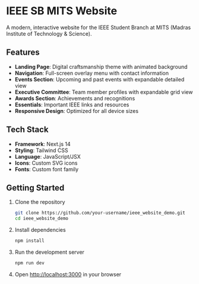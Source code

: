 # IEEE SB MITS Website

A modern, interactive website for the IEEE Student Branch at MITS (Madras Institute of Technology & Science).

## Features

- **Landing Page**: Digital craftsmanship theme with animated background
- **Navigation**: Full-screen overlay menu with contact information
- **Events Section**: Upcoming and past events with expandable detailed view
- **Executive Committee**: Team member profiles with expandable grid view
- **Awards Section**: Achievements and recognitions
- **Essentials**: Important IEEE links and resources
- **Responsive Design**: Optimized for all device sizes

## Tech Stack

- **Framework**: Next.js 14
- **Styling**: Tailwind CSS
- **Language**: JavaScript/JSX
- **Icons**: Custom SVG icons
- **Fonts**: Custom font family

## Getting Started

1. Clone the repository

   ```bash
   git clone https://github.com/your-username/ieee_website_demo.git
   cd ieee_website_demo
   ```
2. Install dependencies

   ```bash
   npm install
   ```
3. Run the development server

   ```bash
   npm run dev
   ```
4. Open [http://localhost:3000](http://localhost:3000) in your browser
